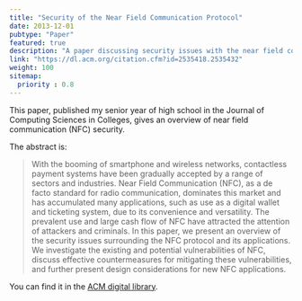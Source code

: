```yaml
---
title: "Security of the Near Field Communication Protocol"
date: 2013-12-01
pubtype: "Paper"
featured: true
description: "A paper discussing security issues with the near field communication (NFC) protol common in modern phones."
link: "https://dl.acm.org/citation.cfm?id=2535418.2535432"
weight: 100
sitemap:
  priority : 0.8
---
```


This paper, published my senior year of high school in the Journal of Computing Sciences in Colleges, gives an overview of near field communication (NFC) security.

The abstract is:

> With the booming of smartphone and wireless networks, contactless payment systems have been gradually accepted by a range of sectors and industries. Near Field Communication (NFC), as a de facto standard for radio communication, dominates this market and has accumulated many applications, such as use as a digital wallet and ticketing system, due to its convenience and versatility. The prevalent use and large cash flow of NFC have attracted the attention of attackers and criminals. In this paper, we present an overview of the security issues surrounding the NFC protocol and its applications. We investigate the existing and potential vulnerabilities of NFC, discuss effective countermeasures for mitigating these vulnerabilities, and further present design considerations for new NFC applications.

You can find it in the [ACM digital library](https://dl.acm.org/citation.cfm?id=2535418.2535432).


